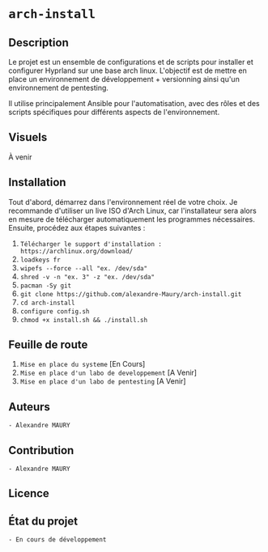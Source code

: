 # `arch-install`

## Description
Le projet est un ensemble de configurations et de scripts pour installer et configurer Hyprland sur une base arch linux.
L'objectif est de mettre en place un environnement de développement + versionning ainsi qu'un environnement de pentesting.

Il utilise principalement Ansible pour l'automatisation, avec des rôles et des scripts spécifiques pour différents aspects de l'environnement.

## Visuels
À venir

## Installation

Tout d'abord, démarrez dans l'environnement réel de votre choix. Je recommande d'utiliser un live ISO d'Arch Linux, car l'installateur sera alors en mesure de télécharger automatiquement les programmes nécessaires. Ensuite, procédez aux étapes suivantes :

1. `Télécharger le support d'installation : https://archlinux.org/download/`
2. `loadkeys fr`
3. `wipefs --force --all "ex. /dev/sda"`
4. `shred -v -n "ex. 3" -z "ex. /dev/sda"`
5. `pacman -Sy git`
6. `git clone https://github.com/alexandre-Maury/arch-install.git`
7. `cd arch-install`
8. `configure config.sh`
9. `chmod +x install.sh && ./install.sh`


## Feuille de route
1. `Mise en place du systeme` [En Cours]
2. `Mise en place d'un labo de developpement` [A Venir]
3. `Mise en place d'un labo de pentesting` [A Venir]

## Auteurs
`- Alexandre MAURY`

## Contribution
`- Alexandre MAURY`

## Licence

## État du projet
`- En cours de développement`